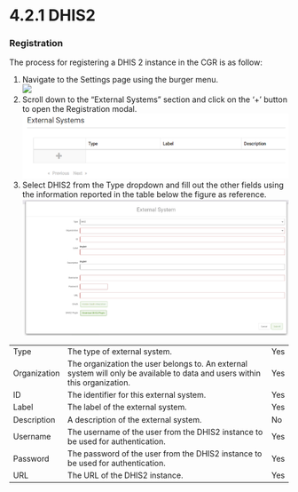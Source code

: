 # 4.2.1 DHIS2

### Registration

The process for registering a DHIS 2 instance in the CGR is as follow:

1. Navigate to the Settings page using the burger menu.\
   ![](https://lh3.googleusercontent.com/Mjs1dPobR-fLkJrgb4GVHyS4\_mCR0stID7QYzh2ZCnPtCuwa0wlL8Sr2LYlyK2XVmCBYX5-HTMnaUn2SiDDg1ICZ9iH5E4KGUL-HnnZ692GVAS0\_E4aqULXWF4\_XgzAzqm5YBvWyGcF48XPJQvfWSpHISabhWwaZeKh3Byz2ETT3zkZVcE6Au1gP)
2. Scroll down to the “External Systems” section and click on the ‘+’ button to open the Registration modal.\
   ![](<../../../../.gitbook/assets/image (50).png>)
3. Select DHIS2 from the Type dropdown and fill out the other fields using the information reported in the table below the figure as reference.\
   ![](../../../../.gitbook/assets/image.png)

|              |                                                                                                                             |     |
| ------------ | --------------------------------------------------------------------------------------------------------------------------- | --- |
| Type         | The type of external system.                                                                                                | Yes |
| Organization | The organization the user belongs to. An external system will only be available to data and users within this organization. | Yes |
| ID           | The identifier for this external system.                                                                                    | Yes |
| Label        | The label of the external system.                                                                                           | Yes |
| Description  | A description of the external system.                                                                                       | No  |
| Username     | The username of the user from the DHIS2 instance to be used for authentication.                                             | Yes |
| Password     | The password of the user from the DHIS2 instance to be used for authentication.                                             | Yes |
| URL          | The URL of the DHIS2 instance.                                                                                              | Yes |
